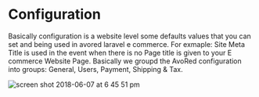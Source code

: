 # Configuration

Basically configuration is a website level some defaults values that you can set and being used in avored laravel e commerce. For exmaple: Site Meta Title is used in the event when there is no Page title is given to your E commerce Website Page.
Basically we groupd the AvoRed configuration into groups: General, Users, Payment, Shipping & Tax.


<img class="img-thumbnail img-fluid"  alt="screen shot 2018-06-07 at 6 45 51 pm" src="https://user-images.githubusercontent.com/4218702/41082642-1b1a3716-6a83-11e8-815e-e3eb4437012f.png" />
